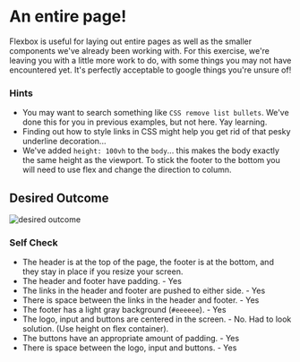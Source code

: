 # An entire page!

Flexbox is useful for laying out entire pages as well as the smaller components we've already been working with. For this exercise, we're leaving you with a little more work to do, with some things you may not have encountered yet. It's perfectly acceptable to google things you're unsure of!

### Hints
- You may want to search something like `CSS remove list bullets`.  We've done this for you in previous examples, but not here. Yay learning.
- Finding out how to style links in CSS might help you get rid of that pesky underline decoration...
- We've added `height: 100vh` to the `body`... this makes the body exactly the same height as the viewport. To stick the footer to the bottom you will need to use flex and change the direction to column.

## Desired Outcome
![desired outcome](./desired-outcome.png)

### Self Check

- The header is at the top of the page, the footer is at the bottom, and they stay in place if you resize your screen.
- The header and footer have padding. - Yes
- The links in the header and footer are pushed to either side. - Yes
- There is space between the links in the header and footer. - Yes
- The footer has a light gray background (`#eeeeee`). - Yes
- The logo, input and buttons are centered in the screen. - No. Had to look solution. (Use height on flex container).
- The buttons have an appropriate amount of padding. - Yes
- There is space between the logo, input and buttons. - Yes